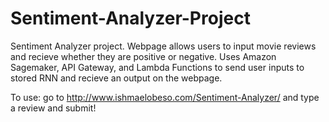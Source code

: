 # Sentiment-Analyzer-Project
Sentiment Analyzer project. Webpage allows users to input movie reviews and recieve whether they are positive or negative. Uses Amazon Sagemaker, API Gateway, and Lambda Functions to send user inputs to stored RNN and recieve an output on the webpage.

To use: go to http://www.ishmaelobeso.com/Sentiment-Analyzer/ and type a review and submit!
